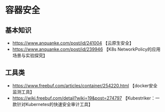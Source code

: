 # 容器安全
## 基本知识
- https://www.anquanke.com/post/id/241004  【云原生安全】
- https://www.anquanke.com/post/id/239946  【K8s NetworkPolicy的应用场景与实验探究】

## 工具类
- https://www.freebuf.com/articles/container/254220.html  【docker安全监测工具】
- https://wiki.freebuf.com/detail?wiki=19&post=274797 【Kubestriker：一款针对Kubernetes的快速安全审计工具】

